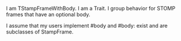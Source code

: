 I am TStampFrameWithBody.
I am a Trait.
I group behavior for STOMP frames that have an optional body.

I assume that my users implement #body and #body: exist and are subclasses of StampFrame. 